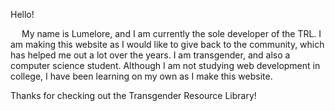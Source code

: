 Hello!

&emsp; My name is Lumelore, and I am currently the sole developer of the TRL. I am making this website as I would like to give back to the community, which has helped me out a lot over the years. I am transgender, and also a computer science student. Although I am not studying web development in college, I have been learning on my own as I make this website.

Thanks for checking out the Transgender Resource Library!